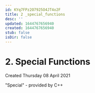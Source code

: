 ```yaml
---
id: KYq7FPz2O7925O4JT4o2F
title: 2 _special_functions
desc: ''
updated: 1644767656940
created: 1644767656940
stub: false
isDir: false
---
```

# 2. Special Functions
Created Thursday 08 April 2021

"Special" - provided by C++

